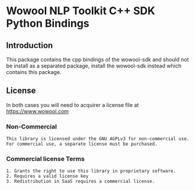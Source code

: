 # Wowool NLP Toolkit C++ SDK Python Bindings

## Introduction

This package contains the cpp bindings of the wowool-sdk and should not be install as a separated package, install the wowool-sdk instead which contains this package.

## License

In both cases you will need to acquirer a license file at https://www.wowool.com

### Non-Commercial

    This library is licensed under the GNU AGPLv3 for non-commercial use.  
    For commercial use, a separate license must be purchased.  

### Commercial license Terms

    1. Grants the right to use this library in proprietary software.  
    2. Requires a valid license key  
    3. Redistribution in SaaS requires a commercial license.  
